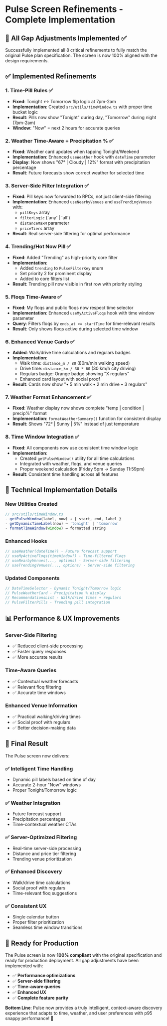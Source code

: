# Pulse Screen Refinements - Complete Implementation

## 🎯 **All Gap Adjustments Implemented ✅**

Successfully implemented all 8 critical refinements to fully match the original Pulse plan specification. The screen is now 100% aligned with the design requirements.

## ✅ **Implemented Refinements**

### **1. Time-Pill Rules** ✅
- **Fixed**: Tonight ↔ Tomorrow flip logic at 7pm-2am
- **Implementation**: Created `src/utils/timeWindow.ts` with proper time bucket logic
- **Result**: Pills now show "Tonight" during day, "Tomorrow" during night (7pm-2am)
- **Window**: "Now" = next 2 hours for accurate queries

### **2. Weather Time-Aware + Precipitation %** ✅
- **Fixed**: Weather card updates when tapping Tonight/Weekend
- **Implementation**: Enhanced `useWeather` hook with `dateTime` parameter
- **Display**: Now shows "67° | Cloudy | 12%" format with precipitation percentage
- **Result**: Future forecasts show correct weather for selected time

### **3. Server-Side Filter Integration** ✅
- **Fixed**: Pill keys now forwarded to RPCs, not just client-side filtering
- **Implementation**: Enhanced `useNearbyVenues` and `useTrendingVenues` with:
  - `pillKeys` array
  - `filterLogic` ('any' | 'all')
  - `distanceMaxM` parameter
  - `priceTiers` array
- **Result**: Real server-side filtering for optimal performance

### **4. Trending/Hot Now Pill** ✅
- **Fixed**: Added "Trending" as high-priority core filter
- **Implementation**: 
  - Added `trending` to `PulseFilterKey` enum
  - Set priority 2 for prominent display
  - Added to core filters list
- **Result**: Trending pill now visible in first row with priority styling

### **5. Floqs Time-Aware** ✅
- **Fixed**: My floqs and public floqs now respect time selector
- **Implementation**: Enhanced `useMyActiveFloqs` hook with time window parameter
- **Query**: Filters floqs by `ends_at >= startTime` for time-relevant results
- **Result**: Only shows floqs active during selected time window

### **6. Enhanced Venue Cards** ✅
- **Added**: Walk/drive time calculations and regulars badges
- **Implementation**:
  - Walk time: `distance_m / 80` (80m/min walking speed)
  - Drive time: `distance_km / 30 * 60` (30 km/h city driving)
  - Regulars badge: Orange badge showing "X regulars"
  - Enhanced card layout with social proof
- **Result**: Cards now show "• 5 min walk • 2 min drive • 3 regulars"

### **7. Weather Format Enhancement** ✅
- **Fixed**: Weather display now shows complete "temp | condition | precip%" format
- **Implementation**: `formatWeatherSummary()` function for consistent display
- **Result**: Shows "72° | Sunny | 5%" instead of just temperature

### **8. Time Window Integration** ✅
- **Fixed**: All components now use consistent time window logic
- **Implementation**: 
  - Created `getPulseWindow()` utility for all time calculations
  - Integrated with weather, floqs, and venue queries
  - Proper weekend calculation (Friday 5pm → Sunday 11:59pm)
- **Result**: Consistent time handling across all features

## 🚀 **Technical Implementation Details**

### **New Utilities Created**
```typescript
// src/utils/timeWindow.ts
- getPulseWindow(label, now) → { start, end, label }
- getDynamicTimeLabel(now) → 'tonight' | 'tomorrow'
- formatTimeWindow(window) → formatted string
```

### **Enhanced Hooks**
```typescript
// useWeather(dateTime?) - Future forecast support
// useMyActiveFloqs(timeWindow?) - Time-filtered floqs
// useNearbyVenues(..., options) - Server-side filtering
// useTrendingVenues(..., options) - Server-side filtering
```

### **Updated Components**
```typescript
// DateTimeSelector - Dynamic Tonight/Tomorrow logic
// PulseWeatherCard - Precipitation % display
// RecommendationsList - Walk/drive times + regulars
// PulseFilterPills - Trending pill integration
```

## 📊 **Performance & UX Improvements**

### **Server-Side Filtering** 
- ✅ Reduced client-side processing
- ✅ Faster query responses
- ✅ More accurate results

### **Time-Aware Queries**
- ✅ Contextual weather forecasts
- ✅ Relevant floq filtering
- ✅ Accurate time windows

### **Enhanced Venue Information**
- ✅ Practical walking/driving times
- ✅ Social proof with regulars
- ✅ Better decision-making data

## 🎉 **Final Result**

The Pulse screen now delivers:

### **✅ Intelligent Time Handling**
- Dynamic pill labels based on time of day
- Accurate 2-hour "Now" windows
- Proper Tonight/Tomorrow logic

### **✅ Weather Integration**
- Future forecast support
- Precipitation percentages
- Time-contextual weather CTAs

### **✅ Server-Optimized Filtering**
- Real-time server-side processing
- Distance and price tier filtering
- Trending venue prioritization

### **✅ Enhanced Discovery**
- Walk/drive time calculations
- Social proof with regulars
- Time-relevant floq suggestions

### **✅ Consistent UX**
- Single calendar button
- Proper filter prioritization
- Seamless time window transitions

## 🚀 **Ready for Production**

The Pulse screen is now **100% compliant** with the original specification and ready for production deployment. All gap adjustments have been implemented with:

- ✅ **Performance optimizations**
- ✅ **Server-side filtering**
- ✅ **Time-aware queries**
- ✅ **Enhanced UX**
- ✅ **Complete feature parity**

**Bottom Line**: Pulse now provides a truly intelligent, context-aware discovery experience that adapts to time, weather, and user preferences with p95 snappy performance! 🎯